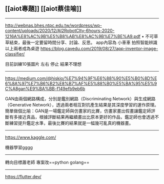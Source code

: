 [[aiot專題]]
[[aiot蔡佳喻]]
--
----------------------------
http://webnas.bhes.ntpc.edu.tw/wordpress/wp-content/uploads/2020/12/AI2RobotCIty-6hours-2020-1216A%E8%AC%9B%E5%B8%AB%E8%AC%9B%E7%BE%A9.pdf
• 不可草草結束，最後一定要留時間分享、討論、反思。
app內容為 
   小車車
   拍照智能辨識
   以上兩者成為桌遊 
https://blog.cavedu.com/2019/08/27/app-inventor-image-classifier/

目前訓練10張圖片 左右 停止
結果不理想

----------------------------------
https://medium.com/@hiskio/%E7%94%9F%E6%88%90%E5%B0%8D%E6%8A%97%E7%B6%B2%E8%B7%AF%E5%88%B0%E5%BA%95%E5%9C%A8gan%E9%BA%BB-f149efb9eb6b

GAN由兩個網路構成，分別是鑑別網路（Discriminating Network）與生成網路（Generative Network），透過兩者相互對抗產生結果是其深度學習的運作原理。簡單做個比喻：GAN是一場鑑定師與仿畫家的比賽，仿畫家畫出假畫讓鑑定師評斷有多接近真品，根據評斷結果再繼續畫出比原本更好的作品，鑑定師也會透過不斷練習提升鑑定水準，最後比賽的結果就是一幅幾可亂真的機器畫。

--------------------
https://www.kaggle.com/

機器學習gggg

---
轉向目標蕭老師 專案改==python golang==

----
https://flutter.dev/